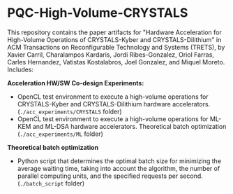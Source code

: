 # PQC-High-Volume-CRYSTALS
This repository contains the paper artifacts for "Hardware Acceleration for High-Volume Operations of CRYSTALS-Kyber and CRYSTALS-Dilithium" in ACM Transactions on Reconfigurable Technology and Systems (TRETS), by Xavier Carril, Charalampos Kardaris, Jordi Ribes-Gonzalez, Oriol Farras, Carles Hernandez, Vatistas Kostalabros, Joel Gonzalez, and Miquel Moreto. 
Includes:

**Acceleration HW/SW Co-design Experiments:**
- OpenCL test environment to execute a high-volume operations for CRYSTALS-Kyber and CRYSTALS-Dilithium hardware accelerators. (`./acc_experiments/CRYSTALS` folder)
- OpenCL test environment to execute a high-volume operations for ML-KEM and ML-DSA hardware accelerators. Theoretical batch optimization (`./acc_experiments/ML` folder)

**Theoretical batch optimization**
- Python script that determines the optimal batch size for minimizing the average waiting time, taking into account the algorithm, the number of parallel computing units, and the specified requests per second. (`./batch_script` folder)



